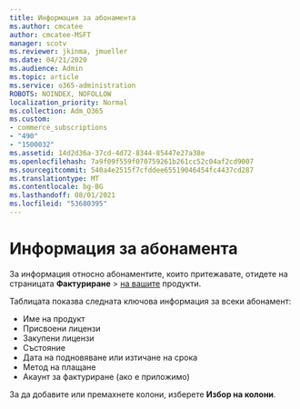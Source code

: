 ```yaml
---
title: Информация за абонамента
ms.author: cmcatee
author: cmcatee-MSFT
manager: scotv
ms.reviewer: jkinma, jmueller
ms.date: 04/21/2020
ms.audience: Admin
ms.topic: article
ms.service: o365-administration
ROBOTS: NOINDEX, NOFOLLOW
localization_priority: Normal
ms.collection: Adm_O365
ms.custom:
- commerce_subscriptions
- "490"
- "1500032"
ms.assetid: 14d2d36a-37cd-4d72-8344-85447e27a38e
ms.openlocfilehash: 7a9f09f559f070759261b261cc52c04af2cd9007
ms.sourcegitcommit: 540a4e2515f7cfddee65519046454fc4437cd287
ms.translationtype: MT
ms.contentlocale: bg-BG
ms.lasthandoff: 08/01/2021
ms.locfileid: "53680395"
---
```

# <a name="subscription-information"></a>Информация за абонамента

За информация относно абонаментите, които притежавате, отидете на страницата **Фактуриране** \> [на вашите](https://go.microsoft.com/fwlink/p/?linkid=842054) продукти.
  
Таблицата показва следната ключова информация за всеки абонамент:
  
- Име на продукт
- Присвоени лицензи
- Закупени лицензи
- Състояние
- Дата на подновяване или изтичане на срока
- Метод на плащане
- Акаунт за фактуриране (ако е приложимо)
 
За да добавите или премахнете колони, изберете **Избор на колони**.